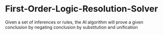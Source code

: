 # First-Order-Logic-Resolution-Solver
Given a set of inferences or rules, the AI algorithm will prove a given conclusion by negating conclusion by substitution and unification

